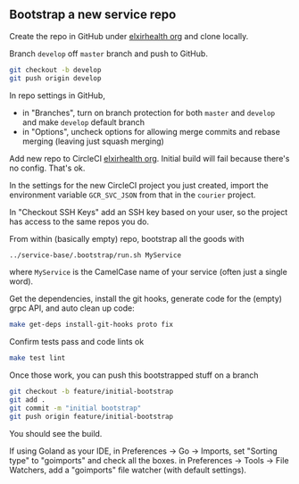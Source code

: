 ## Bootstrap a new service repo

Create the repo in GitHub under [elxirhealth org](https://github.com/elxirhealth) and clone locally.

Branch `develop` off `master` branch and push to GitHub.
```bash
git checkout -b develop
git push origin develop
```
In repo settings in GitHub, 
- in "Branches", turn on branch protection for both `master` and `develop` and make `develop` default branch
- in "Options", uncheck options for allowing merge commits and rebase merging (leaving just squash merging)

Add new repo to CircleCI [elxirhealth org](https://circleci.com/gh/elxirhealth). Initial build will fail
because there's no config. That's ok. 

In the settings for the new CircleCI project you just created, import the environment variable `GCR_SVC_JSON`
from that in the `courier` project.

In "Checkout SSH Keys" add an SSH key based on your user, so the project has access to the same repos you do.

From within (basically empty) repo, bootstrap all the goods with
```bash
../service-base/.bootstrap/run.sh MyService
```
where `MyService` is the CamelCase name of your service (often just a single word).

Get the dependencies, install the git hooks, generate code for the (empty) grpc API, and auto clean 
up code:  
```bash
make get-deps install-git-hooks proto fix
```
Confirm tests pass and code lints ok 
```bash
make test lint
```
Once those work, you can push this bootstrapped stuff on a branch
```bash
git checkout -b feature/initial-bootstrap
git add .
git commit -m "initial bootstrap"
git push origin feature/initial-bootstrap
```
You should see the build.

If using Goland as your IDE, in Preferences -> Go -> Imports, set "Sorting type" to "goimports" and 
check all the boxes. in Preferences -> Tools -> File Watchers, add a "goimports" file watcher (with 
default settings).


